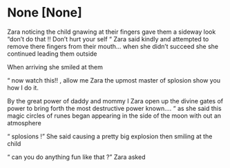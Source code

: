 # None [None]
Zara noticing the child  gnawing  at their fingers gave them a sideway look “don’t do that !! Don’t hurt your self “ Zara said kindly and attempted to remove there fingers from their  mouth... when she didn’t succeed she she continued leading them outside 

When arriving she smiled at them 

“ now watch this!! , allow me Zara the upmost master of splosion show you how I do it.

By the great power of daddy and mommy I Zara open up the divine gates of power to bring forth the most destructive power known.... “ as she said this magic circles of runes began appearing in the side of the moon with out an atmosphere

“  splosions !” She said causing a pretty big explosion then smiling at the child 

“ can you do anything fun like that ?” Zara asked
